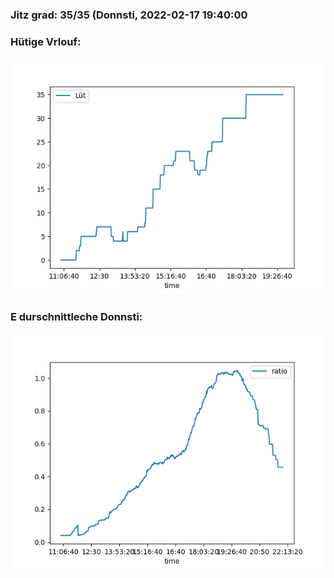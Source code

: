 ### Jitz grad: 35/35 (Donnsti, 2022-02-17 19:40:00

### Hütige Vrlouf:
![Graph](Today.png)

### E durschnittleche Donnsti:
![Graph](Donnsti.png)